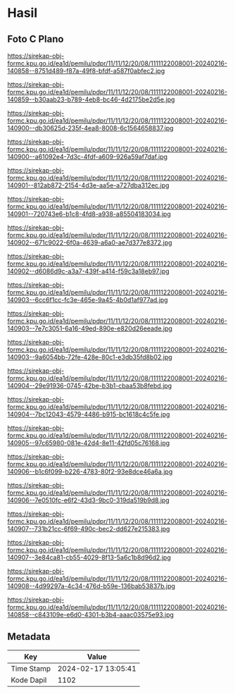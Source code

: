 # Hasil

## Foto C Plano

https://sirekap-obj-formc.kpu.go.id/ea1d/pemilu/pdpr/11/11/12/20/08/1111122008001-20240216-140858--8751d489-f87a-49f8-bfdf-a587f0abfec2.jpg

https://sirekap-obj-formc.kpu.go.id/ea1d/pemilu/pdpr/11/11/12/20/08/1111122008001-20240216-140859--b30aab23-b789-4eb8-bc46-4d2175be2d5e.jpg

https://sirekap-obj-formc.kpu.go.id/ea1d/pemilu/pdpr/11/11/12/20/08/1111122008001-20240216-140900--db30625d-235f-4ea8-8008-6c1564658837.jpg

https://sirekap-obj-formc.kpu.go.id/ea1d/pemilu/pdpr/11/11/12/20/08/1111122008001-20240216-140900--a61092e4-7d3c-4fdf-a609-926a59af7daf.jpg

https://sirekap-obj-formc.kpu.go.id/ea1d/pemilu/pdpr/11/11/12/20/08/1111122008001-20240216-140901--812ab872-2154-4d3e-aa5e-a727dba312ec.jpg

https://sirekap-obj-formc.kpu.go.id/ea1d/pemilu/pdpr/11/11/12/20/08/1111122008001-20240216-140901--720743e6-b1c8-4fd8-a938-a85504183034.jpg

https://sirekap-obj-formc.kpu.go.id/ea1d/pemilu/pdpr/11/11/12/20/08/1111122008001-20240216-140902--671c9022-6f0a-4639-a6a0-ae7d377e8372.jpg

https://sirekap-obj-formc.kpu.go.id/ea1d/pemilu/pdpr/11/11/12/20/08/1111122008001-20240216-140902--d6086d9c-a3a7-439f-a414-f59c3a18eb97.jpg

https://sirekap-obj-formc.kpu.go.id/ea1d/pemilu/pdpr/11/11/12/20/08/1111122008001-20240216-140903--6cc6f1cc-fc3e-465e-9a45-4b0d1af977ad.jpg

https://sirekap-obj-formc.kpu.go.id/ea1d/pemilu/pdpr/11/11/12/20/08/1111122008001-20240216-140903--7e7c3051-6a16-49ed-890e-e820d26eeade.jpg

https://sirekap-obj-formc.kpu.go.id/ea1d/pemilu/pdpr/11/11/12/20/08/1111122008001-20240216-140903--9a6054bb-72fe-428e-80c1-e3db35fd8b02.jpg

https://sirekap-obj-formc.kpu.go.id/ea1d/pemilu/pdpr/11/11/12/20/08/1111122008001-20240216-140904--29e91936-0745-42be-b3b1-cbaa53b8febd.jpg

https://sirekap-obj-formc.kpu.go.id/ea1d/pemilu/pdpr/11/11/12/20/08/1111122008001-20240216-140904--7bc12043-4579-4486-b915-bc1618c4c5fe.jpg

https://sirekap-obj-formc.kpu.go.id/ea1d/pemilu/pdpr/11/11/12/20/08/1111122008001-20240216-140905--97c65980-081e-42d4-8e11-42fd05c76168.jpg

https://sirekap-obj-formc.kpu.go.id/ea1d/pemilu/pdpr/11/11/12/20/08/1111122008001-20240216-140906--b1c6f099-b226-4783-80f2-93e8dce46a6a.jpg

https://sirekap-obj-formc.kpu.go.id/ea1d/pemilu/pdpr/11/11/12/20/08/1111122008001-20240216-140906--7e0510fc-e6f2-43d3-9bc0-319da519b9d8.jpg

https://sirekap-obj-formc.kpu.go.id/ea1d/pemilu/pdpr/11/11/12/20/08/1111122008001-20240216-140907--731b21cc-6f69-490c-bec2-dd627e215383.jpg

https://sirekap-obj-formc.kpu.go.id/ea1d/pemilu/pdpr/11/11/12/20/08/1111122008001-20240216-140907--3e84ca81-cb55-4029-8f13-5a6c1b8d96d2.jpg

https://sirekap-obj-formc.kpu.go.id/ea1d/pemilu/pdpr/11/11/12/20/08/1111122008001-20240216-140908--4d99297a-4c34-476d-b59e-136bab53837b.jpg

https://sirekap-obj-formc.kpu.go.id/ea1d/pemilu/pdpr/11/11/12/20/08/1111122008001-20240216-140858--c843109e-e6d0-4301-b3b4-aaac03575e93.jpg


## Metadata

| Key        | Value               |
| ---------- | ------------------- |
| Time Stamp | 2024-02-17 13:05:41 |
| Kode Dapil | 1102                |



